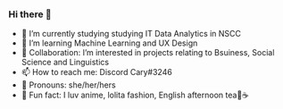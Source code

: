 ### Hi there 👋

<!--
**CariYim/CariYim** is a ✨ _special_ ✨ repository because its `README.md` (this file) appears on your GitHub profile.

Here are some ideas to get you started:-->

- 🔭 I’m currently studying studying IT Data Analytics in NSCC
- 🌱 I’m learning Machine Learning and UX Design
- 👯 Collaboration: I’m interested in projects relating to Bsuiness, Social Science and Linguistics
- 📫 How to reach me: Discord Cary#3246
- 🎀 Pronouns: she/her/hers
- 💜 Fun fact: I luv anime, lolita fashion, English afternoon tea🍰☕

